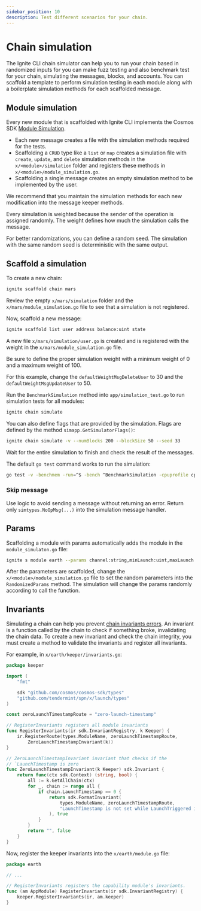 ```yaml
---
sidebar_position: 10
description: Test different scenarios for your chain.
---
```


# Chain simulation

The Ignite CLI chain simulator can help you to run your chain based in
randomized inputs for you can make fuzz testing and also benchmark test for your
chain, simulating the messages, blocks, and accounts. You can scaffold a
template to perform simulation testing in each module along with a boilerplate
simulation methods for each scaffolded message.

## Module simulation

Every new module that is scaffolded with Ignite CLI implements the Cosmos SDK
[Module
Simulation](https://docs.cosmos.network/main/building-modules/simulator.html).

- Each new message creates a file with the simulation methods required for the
  tests.
- Scaffolding a `CRUD` type like a `list` or `map` creates a simulation file
  with `create`, `update`, and `delete` simulation methods in the
  `x/<module>/simulation` folder and registers these methods in
  `x/<module>/module_simulation.go`.
- Scaffolding a single message creates an empty simulation method to be
  implemented by the user.

We recommend that you maintain the simulation methods for each new modification
into the message keeper methods.

Every simulation is weighted because the sender of the operation is assigned
randomly. The weight defines how much the simulation calls the message.

For better randomizations, you can define a random seed. The simulation with the
same random seed is deterministic with the same output.

## Scaffold a simulation

To create a new chain:

```bash
ignite scaffold chain mars
```

Review the empty `x/mars/simulation` folder and the
`x/mars/module_simulation.go` file to see that a simulation is not registered.

Now, scaffold a new message:

```bash
ignite scaffold list user address balance:uint state
```

A new file `x/mars/simulation/user.go` is created and is registered with the
weight in the `x/mars/module_simulation.go` file.

Be sure to define the proper simulation weight with a minimum weight of 0 and a
maximum weight of 100.

For this example, change the `defaultWeightMsgDeleteUser` to 30 and the
`defaultWeightMsgUpdateUser` to 50.

Run the `BenchmarkSimulation` method into `app/simulation_test.go` to run
simulation tests for all modules:

```bash
ignite chain simulate
```

You can also define flags that are provided by the simulation. Flags are defined
by the method `simapp.GetSimulatorFlags()`:

```bash
ignite chain simulate -v --numBlocks 200 --blockSize 50 --seed 33
```

Wait for the entire simulation to finish and check the result of the messages.

The default `go test` command works to run the simulation:

```bash
go test -v -benchmem -run=^$ -bench ^BenchmarkSimulation -cpuprofile cpu.out ./app -Commit=true
```

### Skip message

Use logic to avoid sending a message without returning an error. Return only
`simtypes.NoOpMsg(...)` into the simulation message handler.

## Params

Scaffolding a module with params automatically adds the module in the
`module_simulaton.go` file:

```bash
ignite s module earth --params channel:string,minLaunch:uint,maxLaunch:int
```

After the parameters are scaffolded, change the
`x/<module>/module_simulation.go` file to set the random parameters into the
`RandomizedParams` method. The simulation will change the params randomly
according to call the function.

## Invariants

Simulating a chain can help you prevent [chain invariants
errors](https://docs.cosmos.network/main/building-modules/invariants.html). An
invariant is a function called by the chain to check if something broke,
invalidating the chain data. To create a new invariant and check the chain
integrity, you must create a method to validate the invariants and register all
invariants.


For example, in `x/earth/keeper/invariants.go`:

```go
package keeper

import (
	"fmt"

	sdk "github.com/cosmos/cosmos-sdk/types"
	"github.com/tendermint/spn/x/launch/types"
)

const zeroLaunchTimestampRoute = "zero-launch-timestamp"

// RegisterInvariants registers all module invariants
func RegisterInvariants(ir sdk.InvariantRegistry, k Keeper) {
	ir.RegisterRoute(types.ModuleName, zeroLaunchTimestampRoute,
		ZeroLaunchTimestampInvariant(k))
}

// ZeroLaunchTimestampInvariant invariant that checks if the
// `LaunchTimestamp is zero
func ZeroLaunchTimestampInvariant(k Keeper) sdk.Invariant {
	return func(ctx sdk.Context) (string, bool) {
		all := k.GetAllChain(ctx)
		for _, chain := range all {
			if chain.LaunchTimestamp == 0 {
				return sdk.FormatInvariant(
					types.ModuleName, zeroLaunchTimestampRoute,
					"LaunchTimestamp is not set while LaunchTriggered is set",
				), true
			}
		}
		return "", false
	}
}
```

Now, register the keeper invariants into the `x/earth/module.go` file:

```go
package earth

// ...

// RegisterInvariants registers the capability module's invariants.
func (am AppModule) RegisterInvariants(ir sdk.InvariantRegistry) {
	keeper.RegisterInvariants(ir, am.keeper)
}
```
